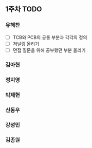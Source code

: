 ## 1주차 TODO 

### 유해찬 
- [ ] TCB와 PCB의 공통 부분과 각각의 정의 
- [ ] 저널링 올리기
- [ ] 면접 질문을 위해 공부했던 부분 올리기

### 김아현

### 정지영

### 박제현

### 신동우

### 강성민 

### 김종원 
